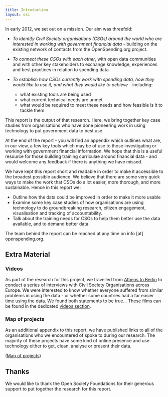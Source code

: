 ```yaml
---
title: Introduction
layout: osi
---
```


In early 2012, we set out on a mission. Our aim was threefold: 

* *To identify Civil Society organisations (CSOs) around the world who are interested in working with government financial data* - building on the existing network of contacts from the OpenSpending.org project.

* *To connect these CSOs with each other*, with open data communities and with other key stakeholders to exchange knowledge, experiences and best practices in relation to spending data

* *To establish how CSOs currently work with spending data, how they would like to use it, and what they would like to achieve* - including:

  * what existing tools are being used
  * what current technical needs are unmet
  * what would be required to meet these needs and how feasible is it to tackle them

This report is the output of that research. Here, we bring together key case studies from organisations who have done pioneering work in using technology to put government data to best use. 

At the end of the report - you will find an appendix which outlines what are, in our view, a few key tools which may be of use to those investigating or working with government financial information. We hope that this is a useful resource for those building training curriculae around financial data - and would welcome any feedback if there is anything we have missed. 

We have kept this report short and readable in order to make it accessible to the broadest possible audience. We believe that there are some very quick ways to make the work that CSOs do a lot easier, more thorough, and more sustainable. Hence in this report we:

  * Outline how the data could be improved in order to make it more usable 
  * Examine some key case studies of how organisations are using technology to do groundbreaking research,  citizen engagement, visualisation and tracking of accountability.
  * Talk about the training needs for CSOs to help them better use the data available, and to demand better data. 

The team behind the report can be reached at any time on info [at] openspending.org. 


## Extra Material 

### Videos 

As part of the research for this project, we travelled from [Athens to Berlin](http://openspending.org/blog/2012/07/05/OSI.html) to conduct a series of interviews with Civil Society Organisations across Europe. We were interested to know whether everyone suffered from similar problems in using the data - or whether some countries had a far easier time using the data. We found both statements to be true... These films can be found in the dedicated [videos section](../videos/). 

### Map of projects 

As an additional appendix to this report, we have published links to all of the organisations who we encountered of spoke to during our research. The majority of these projects have some kind of online presence and use technology either to get, clean, analyse or present their data.

([Map of projects](http://apps.openspending.org/oscontactsmap/))

## Thanks 

We would like to thank the Open Society Foundations for their generous support to put together the research for this report. 
